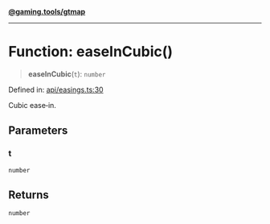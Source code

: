 [**@gaming.tools/gtmap**](README.md)

***

# Function: easeInCubic()

> **easeInCubic**(`t`): `number`

Defined in: [api/easings.ts:30](https://github.com/gamingtools/gt-map/blob/37582d0663306e25f7b67e6e3ae4390bd14c21af/packages/gtmap/src/api/easings.ts#L30)

Cubic ease‑in.

## Parameters

### t

`number`

## Returns

`number`
